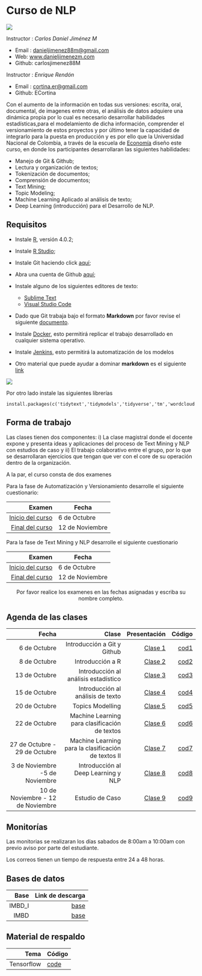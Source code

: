 # Curso  de NLP 

![](https://conflictos-ambientales.net/oca_bd/img/Logo%20UN.jpg)


Instructor : *Carlos Daniel Jiménez M*

* Email : danieljimenez88m@gmail.com
* Web: www.danieljimenezm.com
* Github: carlosjimenez88M


Instructor : *Enrique Rendón*

* Email : cortina.er@gmail.com
* Github: ECortina


Con el aumento de la información en todas sus versiones: escrita, oral, documental, de imagenes entre otras, el análisis de datos adquiere una dinámica propia por lo cual es necesario desarrollar habilidades estadísticas,para el modelamiento de dicha información, comprender el versionamiento de estos proyectos y por último tener la capacidad de integrarlo para la puesta en producción y es por ello que la Universidad Nacional de Colombia, a través de la escuela de [Economía](http://www.fce.unal.edu.co/pec.html)  diseño este curso, en donde los participantes desarrollaran las siguientes habilidades:

* Manejo de Git & Github;
* Lectura y organización de textos;
* Tokenización de documentos;
* Comprensión de documentos;
* Text Mining;
* Topic Modeling;
* Machine Learning Aplicado al análisis de texto;
* Deep Learning (introducción) para el Desarrollo de NLP.


## Requisitos


* Instale [R](https://www.icesi.edu.co/CRAN/), versión 4.0.2;
* Instale [R Studio](https://rstudio.com/products/rstudio/download/);
* Instale Git haciendo click [aquí](https://git-scm.com/);
* Abra una cuenta de Github [aquí](https://github.com/);
* Instale alguno de los siguientes editores de texto:
  + [Sublime Text](https://www.sublimetext.com/3)
  + [Visual Studio Code](https://code.visualstudio.com/download)

* Dado que Git trabaja bajo el formato **Markdown** por favor revise el siguiente [documento](https://guides.github.com/pdfs/markdown-cheatsheet-online.pdf).

* Instale [Docker](https://www.docker.com/), esto permitirá replicar el trabajo desarrollado en cualquier sistema operativo.

* Instale [Jenkins](https://www.jenkins.io/), esto permitirá la automatización de los modelos 


* Otro material que puede ayudar a dominar **markdown** es el siguiente [link](https://docs.github.com/es/github/writing-on-github/basic-writing-and-formatting-syntax)

![](https://miro.medium.com/max/1400/1*t5fqqkzm9lZc4V-hMxh79g.png)

Por otro lado instale las siguientes librerías

```{r}
install.packages(c('tidytext','tidymodels','tidyverse','tm','wordcloud','reshape2','stringr','ggrepel','ggraph','igraph','topicmodels','SnowballC','stopwords','magrittr','widyr','pdftools','lubridate','openNLP','cleanNLP','tidylo'))
```



## Forma de trabajo



Las clases tienen dos componentes: i) La clase magistral donde el docente expone y presenta ideas y aplicaciones del proceso de Text Mining y NLP con estudios de caso y ii) El trabajo colaborativo entre el grupo, por lo que se desarrollaran ejercicios que tengan que ver con el core de su operación dentro de la organización.


A la par, el curso consta de dos examenes 

Para la fase de Automatización y Versionamiento desarrolle el siguiente cuestionario:

|Examen|Fecha|
|-----:|-----|
|[Inicio del curso](https://docs.google.com/forms/d/1vMYu1IS4nJ0Fqnx-vgCxlm9DVg7un7_NJE8Kfekq9yw/edit?ts=5f681b8f)|6 de Octubre|
|[Final del curso](https://docs.google.com/forms/d/1EL2uyevVIEeUBmG7Cr6l3YqkCveBDETWnx58GGcxN2g/edit?ts=5f681ffc)|12 de Noviembre|

Para la fase de Text Mining y NLP desarrolle el siguiente cuestionario

|Examen|Fecha|
|-----:|-----|
|[Inicio del curso](https://docs.google.com/forms/d/1bjiMaLPnIjNCBOLaHDrjvc5UY_AaeJ2WUWz0WyFRWSg/edit)|6 de Octubre|
|[Final del curso](https://docs.google.com/forms/d/1BOJXEjxhyp_UBXhdx1-AqSjPDfBLBBT6Zp_oN3cqtzw/)|12 de Noviembre|


<center>Por favor realice los examenes en las fechas asignadas y escriba su nombre completo.</center>

## Agenda de las clases

|Fecha|Clase|Presentación|Código|
|----:|----:|------------:|----:|
|6 de Octubre|Introducción a Git y Github|[Clase 1](https://github.com/carlosjimenez88M/Github-Class/blob/master/Presentations/Clase-1.pdf)|[cod1](https://github.com/carlosjimenez88M/NLP_Course/blob/master/R.codes/Script_example.R)|
|8 de Octubre|Introducción a R|[Clase 2](https://github.com/carlosjimenez88M/NLP_Course/blob/master/Presentations/clase2.pdf)|[cod2](https://github.com/carlosjimenez88M/NLP_Course/blob/master/R.codes/Monitoria2.md)|
|13 de Octubre|Introducción al análisis estadístico|[Clase 3](https://github.com/carlosjimenez88M/NLP_Course/blob/master/Presentations/Clase3.pdf)|[cod3](https://github.com/carlosjimenez88M/NLP_Course/blob/master/R.codes/Clase3-15oct.Rmd)|
|15 de Octubre|Introducción al análisis de texto|[Clase 4](https://github.com/carlosjimenez88M/NLP_Course/blob/master/Presentations/text%20mining.pdf)|[cod4]()|
|20 de Octubre|Topics Modelling|[Clase 5](https://github.com/carlosjimenez88M/NLP_Course/blob/master/Presentations/clase5.pdf)|[cod5](https://github.com/carlosjimenez88M/NLP_Course/blob/master/R.codes/Introducci%C3%B3n-al-Text-Mining.md)|
|22 de Octubre|Machine Learning para clasificación de textos|[Clase 6]()|[cod6]()|
|27 de Octubre - 29 de Octubre|Machine Learning para la clasificación de textos II|[Clase 7]()|[cod7]()|
|3 de Noviembre -5 de Noviembre|Introducción al Deep Learning y NLP|[Clase 8](https://github.com/carlosjimenez88M/NLP_Course/blob/master/Presentations/tensorflow.pdf)|[cod8](https://github.com/carlosjimenez88M/NLP_Course/blob/master/R.codes/Clasificaci%C3%B3n-de-textos.Rmd)|
|10 de Noviembre - 12 de Noviembre|Estudio de Caso|[Clase 9]()|[cod9]()|


## Monitorías

Las monitorias se realizaran los días sabados de 8:00am a 10:00am con previo aviso por parte del estudiante.

Los correos tienen un tiempo de respuesta entre 24 a 48 horas.

## Bases de datos 

|Base|Link de descarga|
|---:|---------------:|
|IMBD_I|[base](https://github.com/carlosjimenez88M/NLP_Course/blob/master/Bases_de_datos/IMDB-Movie-Data.csv)|
|IMBD|[base](https://github.com/carlosjimenez88M/NLP_Course/blob/master/Bases_de_datos/movie_review.csv)|


## Material de respaldo

|Tema|Código|
|---:|------|
|Tensorflow|[code](https://github.com/carlosjimenez88M/NLP_Course/blob/master/R.codes/Tensorflow%201.Rmd)|
